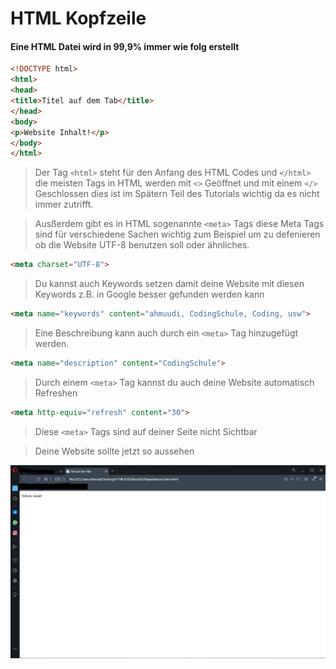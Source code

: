 # HTML Kopfzeile

#### Eine HTML Datei wird in 99,9% immer wie folg erstellt

```html
<!DOCTYPE html>
<html>
<head>
<title>Titel auf dem Tab</title>
</head>
<body>
<p>Website Inhalt!</p>
</body>
</html>
```

> Der Tag `<html>` steht für den Anfang des HTML Codes und `</html>` die meisten Tags in HTML werden mit `<>` Geöffnet und mit einem `</>` Geschlossen dies ist im Spätern Teil des Tutorials wichtig da es nicht immer zutrifft.

> Ausßerdem gibt es in HTML sogenannte `<meta>` Tags diese Meta Tags sind für verschiedene Sachen wichtig zum Beispiel um zu defenieren ob die Website UTF-8 benutzen soll oder ähnliches.

```html
<meta charset="UTF-8">
```

> Du kannst auch Keywords setzen damit deine Website mit diesen Keywords z.B. in Google besser gefunden werden kann

```html
<meta name="keywords" content="ahmuudi, CodingSchule, Coding, usw">
```

> Eine Beschreibung kann auch durch ein `<meta>` Tag hinzugefügt werden.

```html
<meta name="description" content="CodingSchule">
```

> Durch einem `<meta>` Tag kannst du auch deine Website automatisch Refreshen

```html
<meta http-equiv="refresh" content="30">
```

> Diese `<meta>` Tags sind auf deiner Seite nicht Sichtbar 

> Deine Website sollte jetzt so aussehen

![Aktuelle Website](Bilder/Kopfzeile.png)
